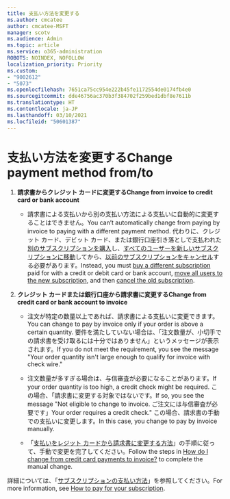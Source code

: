 ```yaml
---
title: 支払い方法を変更する
ms.author: cmcatee
author: cmcatee-MSFT
manager: scotv
ms.audience: Admin
ms.topic: article
ms.service: o365-administration
ROBOTS: NOINDEX, NOFOLLOW
localization_priority: Priority
ms.custom:
- "9002612"
- "5073"
ms.openlocfilehash: 7651ca75cc954e222b45fe1172554de0174fb4e0
ms.sourcegitcommit: dde46756ac370b3f384702f259bed1dbf8e7611b
ms.translationtype: HT
ms.contentlocale: ja-JP
ms.lasthandoff: 03/10/2021
ms.locfileid: "50601387"
---
```

# <a name="change-payment-method-fromto"></a><span data-ttu-id="3af33-102">支払い方法を変更する</span><span class="sxs-lookup"><span data-stu-id="3af33-102">Change payment method from/to</span></span>

1. <span data-ttu-id="3af33-103">**請求書からクレジット カードに変更する**</span><span class="sxs-lookup"><span data-stu-id="3af33-103">**Change from invoice to credit card or bank account**</span></span>

    - <span data-ttu-id="3af33-104">請求書による支払いから別の支払い方法による支払いに自動的に変更することはできません。</span><span class="sxs-lookup"><span data-stu-id="3af33-104">You can’t automatically change from paying by invoice to paying with a different payment method.</span></span> <span data-ttu-id="3af33-105">代わりに、クレジット カード、デビット カード、または銀行口座引き落としで支払われた[別のサブスクリプションを購入](https://docs.microsoft.com/microsoft-365/commerce/try-or-buy-microsoft-365#buy-a-different-subscription)し、[すべてのユーザーを新しいサブスクリプションに移動](https://docs.microsoft.com/microsoft-365/commerce/subscriptions/move-users-different-subscription)してから、[以前のサブスクリプションをキャンセル](https://docs.microsoft.com/microsoft-365/commerce/subscriptions/cancel-your-subscription)する必要があります。</span><span class="sxs-lookup"><span data-stu-id="3af33-105">Instead, you must [buy a different subscription](https://docs.microsoft.com/microsoft-365/commerce/try-or-buy-microsoft-365#buy-a-different-subscription) paid for with a credit or debit card or bank account, [move all users to the new subscription](https://docs.microsoft.com/microsoft-365/commerce/subscriptions/move-users-different-subscription), and then [cancel the old subscription](https://docs.microsoft.com/microsoft-365/commerce/subscriptions/cancel-your-subscription).</span></span>

2. <span data-ttu-id="3af33-106">**クレジット カードまたは銀行口座から請求書に変更する**</span><span class="sxs-lookup"><span data-stu-id="3af33-106">**Change from credit card or bank account to invoice**</span></span>

    - <span data-ttu-id="3af33-107">注文が特定の数量以上であれば、請求書による支払いに変更できます。</span><span class="sxs-lookup"><span data-stu-id="3af33-107">You can change to pay by invoice only if your order is above a certain quantity.</span></span> <span data-ttu-id="3af33-108">要件を満たしていない場合は、「注文数量が、小切手での請求書を受け取るには十分ではありません」というメッセージが表示されます。</span><span class="sxs-lookup"><span data-stu-id="3af33-108">If you do not meet the requirement, you see the message "Your order quantity isn't large enough to qualify for invoice with check wire."</span></span>

    - <span data-ttu-id="3af33-109">注文数量が多すぎる場合は、与信審査が必要になることがあります。</span><span class="sxs-lookup"><span data-stu-id="3af33-109">If your order quantity is too high, a credit check might be required.</span></span> <span data-ttu-id="3af33-110">この場合、「請求書に変更する対象ではないです。</span><span class="sxs-lookup"><span data-stu-id="3af33-110">If so, you see the message "Not eligible to change to invoice.</span></span> <span data-ttu-id="3af33-111">ご注文には与信審査が必要です」</span><span class="sxs-lookup"><span data-stu-id="3af33-111">Your order requires a credit check."</span></span> <span data-ttu-id="3af33-112">この場合、請求書の手動での支払いに変更します。</span><span class="sxs-lookup"><span data-stu-id="3af33-112">In this case, you change to pay by invoice manually.</span></span>

    - <span data-ttu-id="3af33-113">「[支払いをレジット カードから請求書に変更する方法](how-do-i-change-from-credit-card-payments-to-invoice.md)」の手順に従って、手動で変更を完了してください。</span><span class="sxs-lookup"><span data-stu-id="3af33-113">Follow the steps in [How do I change from credit card payments to invoice?](how-do-i-change-from-credit-card-payments-to-invoice.md) to complete the manual change.</span></span>

<span data-ttu-id="3af33-114">詳細については、「[サブスクリプションの支払い方法](https://docs.microsoft.com/microsoft-365/commerce/billing-and-payments/pay-for-your-subscription)」を参照してください。</span><span class="sxs-lookup"><span data-stu-id="3af33-114">For more information, see [How to pay for your subscription](https://docs.microsoft.com/microsoft-365/commerce/billing-and-payments/pay-for-your-subscription).</span></span>
